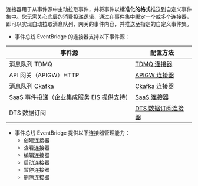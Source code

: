 连接器用于从事件源中主动拉取事件，并将事件以**标准化的格式**推送到自定义事件集中。您无需关心底层的消费投递逻辑，通过在事件集中绑定一个或多个连接器，即可以实现自动拉取消息队列、网关的事件内容，并推送至指定的自定义事件集。



- 事件总线 EventBridge 的连接器支持以下事件源：
<table>
<thead>
<tr>
<th>事件源</th>
<th>配置方法</th>
</tr>
</thead>
<tbody><tr>
<td>消息队列 TDMQ</td>
<td><a href="https://cloud.tencent.com/document/product/1359/56077">TDMQ 连接器</a></td>
</tr>
<tr>
<td>API 网关（APIGW）HTTP</td>
<td><a href="https://cloud.tencent.com/document/product/1359/56076">APIGW 连接器</a></td>
</tr>
<tr>
<td>消息队列 Ckafka</td>
<td><a href="https://cloud.tencent.com/document/product/1359/58598">Ckafka 连接器</a></td>
</tr>
<tr>
<td>SaaS 事件投递（企业集成服务 EIS 提供支持）</td>
<td><a href="https://cloud.tencent.com/document/product/1359/58599">SaaS 连接器</a></td>
</tr>
<tr>
<td>DTS 数据订阅</td>
<td><a href="https://cloud.tencent.com/document/product/1359/56087">DTS 数据订阅连接器</a></td>
</tr>
</tbody></table>

- 事件总线 EventBridge 提供以下连接器管理能力：
  - 创建连接器
  - 查看连接器
  - 编辑连接器
  - 启动连接器
  - 暂停连接器
  - 删除连接器

